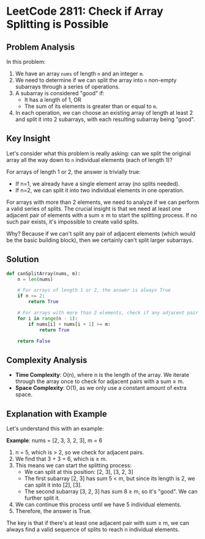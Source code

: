 # LeetCode 2811: Check if Array Splitting is Possible

## Problem Analysis

In this problem:

1. We have an array `nums` of length `n` and an integer `m`.
2. We need to determine if we can split the array into `n` non-empty subarrays through a series of operations.
3. A subarray is considered "good" if:
   - It has a length of 1, OR
   - The sum of its elements is greater than or equal to `m`.
4. In each operation, we can choose an existing array of length at least 2 and split it into 2 subarrays, with each resulting subarray being "good".

## Key Insight

Let's consider what this problem is really asking: can we split the original array all the way down to `n` individual elements (each of length 1)?

For arrays of length 1 or 2, the answer is trivially true:

- If n=1, we already have a single element array (no splits needed).
- If n=2, we can split it into two individual elements in one operation.

For arrays with more than 2 elements, we need to analyze if we can perform a valid series of splits. The crucial insight is that we need at least one adjacent pair of elements with a sum ≥ m to start the splitting process. If no such pair exists, it's impossible to create valid splits.

Why? Because if we can't split any pair of adjacent elements (which would be the basic building block), then we certainly can't split larger subarrays.

## Solution

```python
def canSplitArray(nums, m):
    n = len(nums)

    # For arrays of length 1 or 2, the answer is always True
    if n <= 2:
        return True

    # For arrays with more than 2 elements, check if any adjacent pair has sum >= m
    for i in range(n - 1):
        if nums[i] + nums[i + 1] >= m:
            return True

    return False
```

## Complexity Analysis

- **Time Complexity**: O(n), where n is the length of the array. We iterate through the array once to check for adjacent pairs with a sum ≥ m.
- **Space Complexity**: O(1), as we only use a constant amount of extra space.

## Explanation with Example

Let's understand this with an example:

**Example**: nums = [2, 3, 3, 2, 3], m = 6

1. n = 5, which is > 2, so we check for adjacent pairs.
2. We find that 3 + 3 = 6, which is ≥ m.
3. This means we can start the splitting process:
   - We can split at this position: [2, 3], [3, 2, 3]
   - The first subarray [2, 3] has sum 5 < m, but since its length is 2, we can split it into [2], [3].
   - The second subarray [3, 2, 3] has sum 8 ≥ m, so it's "good". We can further split it.
4. We can continue this process until we have 5 individual elements.
5. Therefore, the answer is True.

The key is that if there's at least one adjacent pair with sum ≥ m, we can always find a valid sequence of splits to reach n individual elements.
